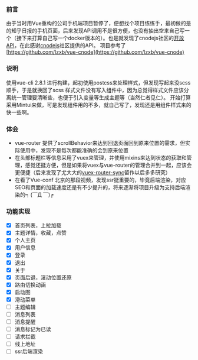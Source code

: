 ### 前言
由于当时用Vue重构的公司手机端项目暂停了，便想找个项目练练手，最初做的是的知乎日报的手机页面，后来发现API调用不是很方便，也没有抽出空来自己写一个（接下来打算自己写一个docker版本的）。也是就发现了cnodejs社区的[开放API](https://cnodejs.org/api)，在此感谢[cnodejs](https://cnodejs.org/)社区提供的API。
项目参考了[https://github.com/lzxb/vue-cnode](https://github.com/lzxb/vue-cnode)

### 说明
使用vue-cli 2.8.1 进行构建，起初使用postcss来处理样式，但发现写起来没scss顺手，于是就换回了scss
样式文件没有写入组件中，因为总觉得样式文件应该分离统一管理要清晰些，也便于引入变量等生成主题等（当然仁者见仁）。
开始打算采用Mintui来做，可是发现组件用的不多，就自己写了，发现还是用组件样式来的快一些啊。


### 体会
- vue-router 提供了scrollBehavior来达到回退页面回到原来位置的需求，但实际使用中，发现不是每次都能准确的会到原来位置
- 在头部标题栏等信息采用了vuex来管理，并使用mixins来达到状态的获取和管理，感觉还挺方便，但是如果将vuex与vue-router的管理合并到一起，应该会更便捷（后来发现了尤大大的[vuex-router-sync](https://github.com/vuejs/vuex-router-sync)留作以后多多研究）
- 在看了Vue-conf 北京的那段视频，发现ssr挺重要的，毕竟后端渲染，对应SEO和页面的加载速度还是有不少提升的，将来逐渐将项目升级为支持后端渲染的┑(￣Д ￣)┍

### 功能实现
- [x] 首页列表，上拉加载
- [x] 主题详情，收藏，点赞
- [x] 个人主页
- [x] 用户信息
- [x] 登录
- [x] 退出
- [x] 关于
- [x] 页面后退，滚动位置还原
- [x] 路由切换动画
- [x] 启动图
- [x] 滑动菜单
- [ ] 主题编辑
- [ ] 消息列表
- [ ] 消息提醒
- [ ] 消息标记为已读
- [ ] 请求拦截
- [ ] 线上地址
- [ ] ssr后端渲染
